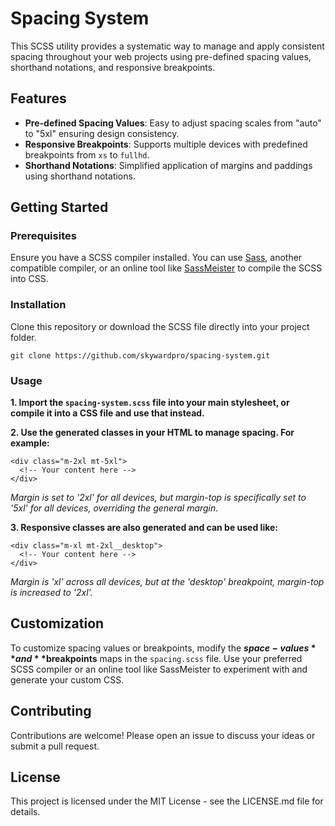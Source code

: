 # Spacing System

This SCSS utility provides a systematic way to manage and apply consistent spacing throughout your web projects using pre-defined spacing values, shorthand notations, and responsive breakpoints.

## Features

- **Pre-defined Spacing Values**: Easy to adjust spacing scales from "auto" to "5xl" ensuring design consistency.
- **Responsive Breakpoints**: Supports multiple devices with predefined breakpoints from `xs` to `fullhd`.
- **Shorthand Notations**: Simplified application of margins and paddings using shorthand notations.

## Getting Started

### Prerequisites

Ensure you have a SCSS compiler installed. You can use [Sass](https://sass-lang.com/install), another compatible compiler, or an online tool like [SassMeister](https://www.sassmeister.com/) to compile the SCSS into CSS.

### Installation

Clone this repository or download the SCSS file directly into your project folder.

```git clone https://github.com/skywardpro/spacing-system.git```

### Usage

**1. Import the `spacing-system.scss` file into your main stylesheet, or compile it into a CSS file and use that instead.**


**2. Use the generated classes in your HTML to manage spacing. For example:**

```
<div class="m-2xl mt-5xl">
  <!-- Your content here -->
</div>
```
_Margin is set to '2xl' for all devices, but margin-top is specifically set to '5xl' for all devices, overriding the general margin._


**3. Responsive classes are also generated and can be used like:**

```
<div class="m-xl mt-2xl__desktop">
  <!-- Your content here -->
</div>
```
_Margin is 'xl' across all devices, but at the 'desktop' breakpoint, margin-top is increased to '2xl'._


## Customization

To customize spacing values or breakpoints, modify the **$space-values** and **$breakpoints** maps in the `spacing.scss` file. Use your preferred SCSS compiler or an online tool like SassMeister to experiment with and generate your custom CSS.

## Contributing

Contributions are welcome! Please open an issue to discuss your ideas or submit a pull request.

## License

This project is licensed under the MIT License - see the LICENSE.md file for details.